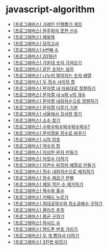 # javascript-algorithm

- [\[프로그래머스\] 크레인 인형뽑기 게임](https://github.com/ksy90101/javascript-algorithm/tree/master/clanePuppeteerGame)
- [\[프로그래머스\] 완주하지 못한 선수](https://github.com/ksy90101/javascript-algorithm/tree/master/NotFinishedPlayer)
- [\[프로그래머스\] 체육복](https://github.com/ksy90101/javascript-algorithm/tree/master/gymsuit)
- [\[프로그래머스\] 모의고사](https://github.com/ksy90101/javascript-algorithm/tree/master/MockExam)
- [\[프로그래머스\] k번째 수](https://github.com/ksy90101/javascript-algorithm/tree/master/kthNumber)
- [\[프로그래머스\] 2016년](https://github.com/ksy90101/javascript-algorithm/tree/master/twothousandsixteenyear)
- [\[프로그래머스\] 가운데 숫자 가져오기](https://github.com/ksy90101/javascript-algorithm/tree/master/getmiddlecharacter)
- [\[프로그래머스\] 같은 숫자는 싫어](https://github.com/ksy90101/javascript-algorithm/tree/master/nosamenumber)
- [\[프로그래머스\] 나누어 떨어지는 숫자 배열](https://github.com/ksy90101/javascript-algorithm/tree/master/dividingNumbersArray)
- [\[프로그래머스\] 두 정수 사이의 합](https://github.com/ksy90101/javascript-algorithm/tree/master/twoNumberBetweenSum)
- [\[프로그래머스\] 문자열 내 마음대로 정렬하기](https://github.com/ksy90101/javascript-algorithm/tree/master/mySortingString)
- [\[프로그래머스\] 문자열 내 p와 y의 개수](https://github.com/ksy90101/javascript-algorithm/tree/master/pAndYNumber)
- [\[프로그래머스\] 문자열 내림차순으로 정렬하기](https://github.com/ksy90101/javascript-algorithm/tree/master/stringSortDesc)
- [\[프로그래머스\] 문자열 다루기 기본](https://github.com/ksy90101/javascript-algorithm/tree/master/basicString)
- [\[프로그래머스\] 서울에서 김서방 찾기](https://github.com/ksy90101/javascript-algorithm/tree/master/findKimSeoul)
- [\[프로그래머스\] 소수 찾기](https://github.com/ksy90101/javascript-algorithm/tree/master/findPrime)
- [\[프로그래머스\] 수박수박수박수박수박수?](https://github.com/ksy90101/javascript-algorithm/tree/master/subcakSuback)
- [\[프로그래머스\] 문자열을 정수로 바꾸기](https://github.com/ksy90101/javascript-algorithm/tree/master/convertStringToInteger)
- [\[프로그래머스\] 시저 암호](https://github.com/ksy90101/javascript-algorithm/tree/master/caesarCipher)
- [\[프로그래머스\] 약수의 합](https://github.com/ksy90101/javascript-algorithm/tree/master/sumFactor)
- [\[프로그래머스\] 이상한 문자 만들기](https://github.com/ksy90101/javascript-algorithm/tree/master/makeStrangeString)
- [\[프로그래머스\] 자릿수 더하기](https://github.com/ksy90101/javascript-algorithm/tree/master/sumDigit)
- [\[프로그래머스\] 자연수 뒤집어 배열로 만들기](https://github.com/ksy90101/javascript-algorithm/tree/master/numberReverseArray)
- [\[프로그래머스\] 정수 내림차순으로 배치하기](https://github.com/ksy90101/javascript-algorithm/tree/master/orderNumberDesc)
- [\[프로그래머스\] 정수 제곱근 판별](https://github.com/ksy90101/javascript-algorithm/tree/master/number_square_root)
- [\[프로그래머스\] 제일 작은 수 제거하기](https://github.com/ksy90101/javascript-algorithm/tree/master/remove_smallest_number)
- [\[프로그래머스\] 짝수와 홀수](https://github.com/ksy90101/javascript-algorithm/tree/master/even_and_odd)
- [\[프로그래머스\] 키패드 누르기](https://github.com/ksy90101/javascript-algorithm/tree/master/pushing_keypad)
- [\[프로그래머스\] 최대공약수와 최소공배수 구하기](https://github.com/ksy90101/javascript-algorithm/tree/master/gcd_and_lcm)
- [\[프로그래머스\] 콜라츠 추측](https://github.com/ksy90101/javascript-algorithm/tree/master/collatz_conjecture)
- [\[프로그래머스\] 평균 구하기](https://github.com/ksy90101/javascript-algorithm/tree/master/finding_average)
- [\[프로그래머스\] 하샤드 수](https://github.com/ksy90101/javascript-algorithm/tree/master/harshad_number)
- [\[프로그래머스\] 핸드폰 번호 가리기](https://github.com/ksy90101/javascript-algorithm/tree/master/hide_phone_number)
- [\[프로그래머스\] 두 개 뽑아서 더하기](https://github.com/ksy90101/javascript-algorithm/tree/master/pick_two_and_add)
- [\[프로그래머스\] 3진법 뒤집기](https://github.com/ksy90101/javascript-algorithm/tree/master/three_base_flip)
